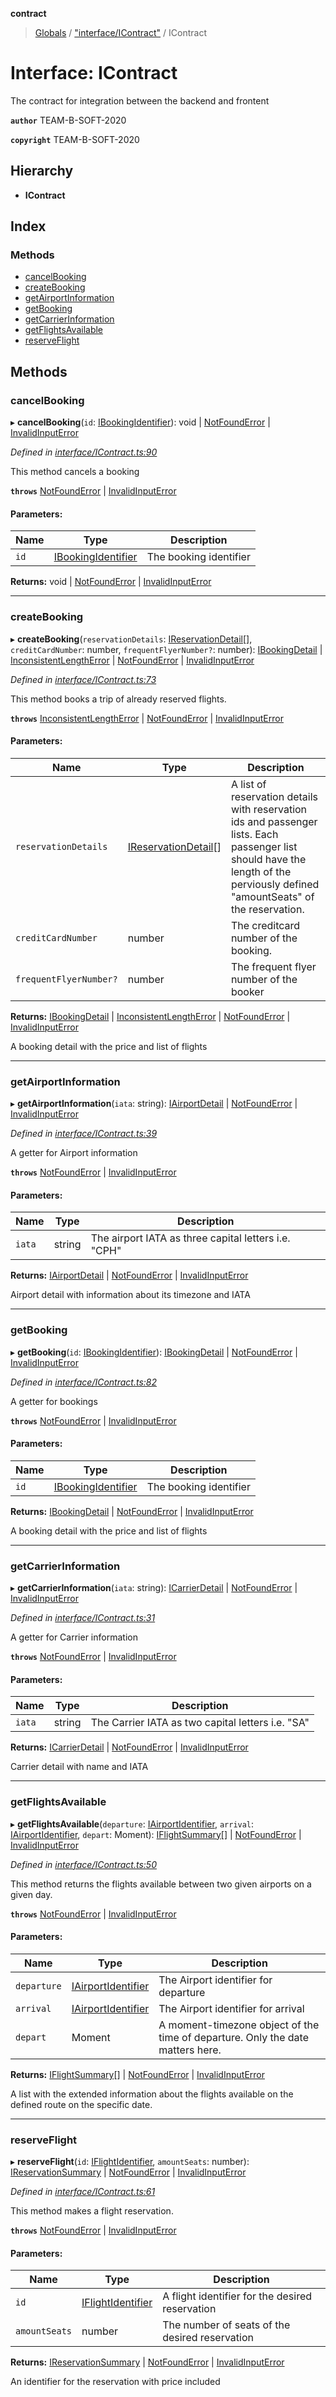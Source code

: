 **contract**

> [Globals](../README.md) / ["interface/IContract"](../modules/_interface_icontract_.md) / IContract

# Interface: IContract

The contract for integration between the backend and frontent

**`author`** TEAM-B-SOFT-2020

**`copyright`** TEAM-B-SOFT-2020

## Hierarchy

* **IContract**

## Index

### Methods

* [cancelBooking](_interface_icontract_.icontract.md#cancelbooking)
* [createBooking](_interface_icontract_.icontract.md#createbooking)
* [getAirportInformation](_interface_icontract_.icontract.md#getairportinformation)
* [getBooking](_interface_icontract_.icontract.md#getbooking)
* [getCarrierInformation](_interface_icontract_.icontract.md#getcarrierinformation)
* [getFlightsAvailable](_interface_icontract_.icontract.md#getflightsavailable)
* [reserveFlight](_interface_icontract_.icontract.md#reserveflight)

## Methods

### cancelBooking

▸ **cancelBooking**(`id`: [IBookingIdentifier](_interface_ibookingidentifier_.ibookingidentifier.md)): void \| [NotFoundError](../classes/_error_notfounderror_.notfounderror.md) \| [InvalidInputError](../classes/_error_invalidinputerror_.invalidinputerror.md)

*Defined in [interface/IContract.ts:90](https://github.com/TEAM-B-SOFT2020/LSDContract/blob/022c8e3/interface/IContract.ts#L90)*

This method cancels a booking

**`throws`** [NotFoundError](../classes/_error_notfounderror_.notfounderror.md) | [InvalidInputError](../classes/_error_invalidinputerror_.invalidinputerror.md)

#### Parameters:

Name | Type | Description |
------ | ------ | ------ |
`id` | [IBookingIdentifier](_interface_ibookingidentifier_.ibookingidentifier.md) | The booking identifier |

**Returns:** void \| [NotFoundError](../classes/_error_notfounderror_.notfounderror.md) \| [InvalidInputError](../classes/_error_invalidinputerror_.invalidinputerror.md)

___

### createBooking

▸ **createBooking**(`reservationDetails`: [IReservationDetail](_interface_dto_ireservationdetail_.ireservationdetail.md)[], `creditCardNumber`: number, `frequentFlyerNumber?`: number): [IBookingDetail](_interface_dto_ibookingdetail_.ibookingdetail.md) \| [InconsistentLengthError](../classes/_error_inconsistentlengtherror_.inconsistentlengtherror.md) \| [NotFoundError](../classes/_error_notfounderror_.notfounderror.md) \| [InvalidInputError](../classes/_error_invalidinputerror_.invalidinputerror.md)

*Defined in [interface/IContract.ts:73](https://github.com/TEAM-B-SOFT2020/LSDContract/blob/022c8e3/interface/IContract.ts#L73)*

This method books a trip of already reserved flights.

**`throws`** [InconsistentLengthError](../classes/_error_inconsistentlengtherror_.inconsistentlengtherror.md) | [NotFoundError](../classes/_error_notfounderror_.notfounderror.md) | [InvalidInputError](../classes/_error_invalidinputerror_.invalidinputerror.md)

#### Parameters:

Name | Type | Description |
------ | ------ | ------ |
`reservationDetails` | [IReservationDetail](_interface_dto_ireservationdetail_.ireservationdetail.md)[] | A list of reservation details with reservation ids and passenger lists. Each passenger list should have the length of the perviously defined "amountSeats" of the reservation. |
`creditCardNumber` | number | The creditcard number of the booking. |
`frequentFlyerNumber?` | number | The frequent flyer number of the booker |

**Returns:** [IBookingDetail](_interface_dto_ibookingdetail_.ibookingdetail.md) \| [InconsistentLengthError](../classes/_error_inconsistentlengtherror_.inconsistentlengtherror.md) \| [NotFoundError](../classes/_error_notfounderror_.notfounderror.md) \| [InvalidInputError](../classes/_error_invalidinputerror_.invalidinputerror.md)

A booking detail with the price and list of flights

___

### getAirportInformation

▸ **getAirportInformation**(`iata`: string): [IAirportDetail](_interface_dto_iairportdetail_.iairportdetail.md) \| [NotFoundError](../classes/_error_notfounderror_.notfounderror.md) \| [InvalidInputError](../classes/_error_invalidinputerror_.invalidinputerror.md)

*Defined in [interface/IContract.ts:39](https://github.com/TEAM-B-SOFT2020/LSDContract/blob/022c8e3/interface/IContract.ts#L39)*

A getter for Airport information

**`throws`** [NotFoundError](../classes/_error_notfounderror_.notfounderror.md) | [InvalidInputError](../classes/_error_invalidinputerror_.invalidinputerror.md)

#### Parameters:

Name | Type | Description |
------ | ------ | ------ |
`iata` | string | The airport IATA as three capital letters i.e. "CPH" |

**Returns:** [IAirportDetail](_interface_dto_iairportdetail_.iairportdetail.md) \| [NotFoundError](../classes/_error_notfounderror_.notfounderror.md) \| [InvalidInputError](../classes/_error_invalidinputerror_.invalidinputerror.md)

Airport detail with information about its timezone and IATA

___

### getBooking

▸ **getBooking**(`id`: [IBookingIdentifier](_interface_ibookingidentifier_.ibookingidentifier.md)): [IBookingDetail](_interface_dto_ibookingdetail_.ibookingdetail.md) \| [NotFoundError](../classes/_error_notfounderror_.notfounderror.md) \| [InvalidInputError](../classes/_error_invalidinputerror_.invalidinputerror.md)

*Defined in [interface/IContract.ts:82](https://github.com/TEAM-B-SOFT2020/LSDContract/blob/022c8e3/interface/IContract.ts#L82)*

A getter for bookings

**`throws`** [NotFoundError](../classes/_error_notfounderror_.notfounderror.md) | [InvalidInputError](../classes/_error_invalidinputerror_.invalidinputerror.md)

#### Parameters:

Name | Type | Description |
------ | ------ | ------ |
`id` | [IBookingIdentifier](_interface_ibookingidentifier_.ibookingidentifier.md) | The booking identifier |

**Returns:** [IBookingDetail](_interface_dto_ibookingdetail_.ibookingdetail.md) \| [NotFoundError](../classes/_error_notfounderror_.notfounderror.md) \| [InvalidInputError](../classes/_error_invalidinputerror_.invalidinputerror.md)

A booking detail with the price and list of flights

___

### getCarrierInformation

▸ **getCarrierInformation**(`iata`: string): [ICarrierDetail](_interface_dto_icarrierdetail_.icarrierdetail.md) \| [NotFoundError](../classes/_error_notfounderror_.notfounderror.md) \| [InvalidInputError](../classes/_error_invalidinputerror_.invalidinputerror.md)

*Defined in [interface/IContract.ts:31](https://github.com/TEAM-B-SOFT2020/LSDContract/blob/022c8e3/interface/IContract.ts#L31)*

A getter for Carrier information

**`throws`** [NotFoundError](../classes/_error_notfounderror_.notfounderror.md) | [InvalidInputError](../classes/_error_invalidinputerror_.invalidinputerror.md)

#### Parameters:

Name | Type | Description |
------ | ------ | ------ |
`iata` | string | The Carrier IATA as two capital letters i.e. "SA" |

**Returns:** [ICarrierDetail](_interface_dto_icarrierdetail_.icarrierdetail.md) \| [NotFoundError](../classes/_error_notfounderror_.notfounderror.md) \| [InvalidInputError](../classes/_error_invalidinputerror_.invalidinputerror.md)

Carrier detail with name and IATA

___

### getFlightsAvailable

▸ **getFlightsAvailable**(`departure`: [IAirportIdentifier](_interface_iairportidentifier_.iairportidentifier.md), `arrival`: [IAirportIdentifier](_interface_iairportidentifier_.iairportidentifier.md), `depart`: Moment): [IFlightSummary](_interface_dto_iflightsummary_.iflightsummary.md)[] \| [NotFoundError](../classes/_error_notfounderror_.notfounderror.md) \| [InvalidInputError](../classes/_error_invalidinputerror_.invalidinputerror.md)

*Defined in [interface/IContract.ts:50](https://github.com/TEAM-B-SOFT2020/LSDContract/blob/022c8e3/interface/IContract.ts#L50)*

This method returns the flights available between two given airports on a given day.

**`throws`** [NotFoundError](../classes/_error_notfounderror_.notfounderror.md) | [InvalidInputError](../classes/_error_invalidinputerror_.invalidinputerror.md)

#### Parameters:

Name | Type | Description |
------ | ------ | ------ |
`departure` | [IAirportIdentifier](_interface_iairportidentifier_.iairportidentifier.md) | The Airport identifier for departure |
`arrival` | [IAirportIdentifier](_interface_iairportidentifier_.iairportidentifier.md) | The Airport identifier for arrival |
`depart` | Moment | A moment-timezone object of the time of departure. Only the date matters here. |

**Returns:** [IFlightSummary](_interface_dto_iflightsummary_.iflightsummary.md)[] \| [NotFoundError](../classes/_error_notfounderror_.notfounderror.md) \| [InvalidInputError](../classes/_error_invalidinputerror_.invalidinputerror.md)

A list with the extended information about the flights available on the defined route on the specific date.

___

### reserveFlight

▸ **reserveFlight**(`id`: [IFlightIdentifier](_interface_iflightidentifier_.iflightidentifier.md), `amountSeats`: number): [IReservationSummary](_interface_dto_ireservationsummary_.ireservationsummary.md) \| [NotFoundError](../classes/_error_notfounderror_.notfounderror.md) \| [InvalidInputError](../classes/_error_invalidinputerror_.invalidinputerror.md)

*Defined in [interface/IContract.ts:61](https://github.com/TEAM-B-SOFT2020/LSDContract/blob/022c8e3/interface/IContract.ts#L61)*

This method makes a flight reservation.

**`throws`** [NotFoundError](../classes/_error_notfounderror_.notfounderror.md) | [InvalidInputError](../classes/_error_invalidinputerror_.invalidinputerror.md)

#### Parameters:

Name | Type | Description |
------ | ------ | ------ |
`id` | [IFlightIdentifier](_interface_iflightidentifier_.iflightidentifier.md) | A flight identifier for the desired reservation |
`amountSeats` | number | The number of seats of the desired reservation |

**Returns:** [IReservationSummary](_interface_dto_ireservationsummary_.ireservationsummary.md) \| [NotFoundError](../classes/_error_notfounderror_.notfounderror.md) \| [InvalidInputError](../classes/_error_invalidinputerror_.invalidinputerror.md)

An identifier for the reservation with price included

